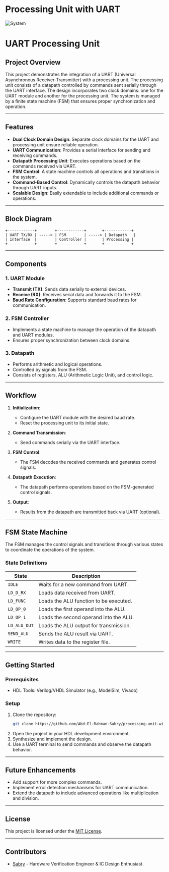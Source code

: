 # Processing Unit with UART

![System](https://github.com/Abd-El-Rahman-Sabry/Processing-Unit-with-UART/assets/82292548/ccccb3af-a3f1-494d-bcd9-6d392975e323)


# UART Processing Unit

## Project Overview
This project demonstrates the integration of a UART (Universal Asynchronous Receiver-Transmitter) with a processing unit. The processing unit consists of a datapath controlled by commands sent serially through the UART interface. The design incorporates two clock domains: one for the UART module and another for the processing unit. The system is managed by a finite state machine (FSM) that ensures proper synchronization and operation.

---

## Features
- **Dual Clock Domain Design**: Separate clock domains for the UART and processing unit ensure reliable operation.
- **UART Communication**: Provides a serial interface for sending and receiving commands.
- **Datapath Processing Unit**: Executes operations based on the commands received via UART.
- **FSM Control**: A state machine controls all operations and transitions in the system.
- **Command-Based Control**: Dynamically controls the datapath behavior through UART inputs.
- **Scalable Design**: Easily extendable to include additional commands or operations.

---

## Block Diagram

```plaintext
+------------+        +------------+       +------------+
| UART TX/RX | -----> | FSM        | -----> | Datapath   |
| Interface  |        | Controller |       | Processing |
+------------+        +------------+       +------------+
```

---

## Components

### 1. UART Module
- **Transmit (TX)**: Sends data serially to external devices.
- **Receive (RX)**: Receives serial data and forwards it to the FSM.
- **Baud Rate Configuration**: Supports standard baud rates for communication.

### 2. FSM Controller
- Implements a state machine to manage the operation of the datapath and UART modules.
- Ensures proper synchronization between clock domains.

### 3. Datapath
- Performs arithmetic and logical operations.
- Controlled by signals from the FSM.
- Consists of registers, ALU (Arithmetic Logic Unit), and control logic.

---

## Workflow

1. **Initialization**:
   - Configure the UART module with the desired baud rate.
   - Reset the processing unit to its initial state.

2. **Command Transmission**:
   - Send commands serially via the UART interface.

3. **FSM Control**:
   - The FSM decodes the received commands and generates control signals.

4. **Datapath Execution**:
   - The datapath performs operations based on the FSM-generated control signals.

5. **Output**:
   - Results from the datapath are transmitted back via UART (optional).

---

## FSM State Machine
The FSM manages the control signals and transitions through various states to coordinate the operations of the system.

### State Definitions
| State        | Description                               |
|--------------|-------------------------------------------|
| `IDLE`       | Waits for a new command from UART.        |
| `LD_D_RX`    | Loads data received from UART.           |
| `LD_FUNC`    | Loads the ALU function to be executed.   |
| `LD_OP_0`    | Loads the first operand into the ALU.    |
| `LD_OP_1`    | Loads the second operand into the ALU.   |
| `LD_ALU_OUT` | Loads the ALU output for transmission.   |
| `SEND_ALU`   | Sends the ALU result via UART.           |
| `WRITE`      | Writes data to the register file.        |


---

## Getting Started

### Prerequisites
- HDL Tools: Verilog/VHDL Simulator (e.g., ModelSim, Vivado)

### Setup
1. Clone the repository:
   ```bash
   git clone https://github.com/Abd-El-Rahman-Sabry/processing-unit-with-uart.git
   ```
2. Open the project in your HDL development environment.
3. Synthesize and implement the design.
4. Use a UART terminal to send commands and observe the datapath behavior.

---

## Future Enhancements
- Add support for more complex commands.
- Implement error detection mechanisms for UART communication.
- Extend the datapath to include advanced operations like multiplication and division.

---

## License
This project is licensed under the [MIT License](LICENSE).

---

## Contributors
- [Sabry](https://github.com/Abd-El-Rahman-Sabry) - Hardware Verification Engineer & IC Design Enthusiast.
